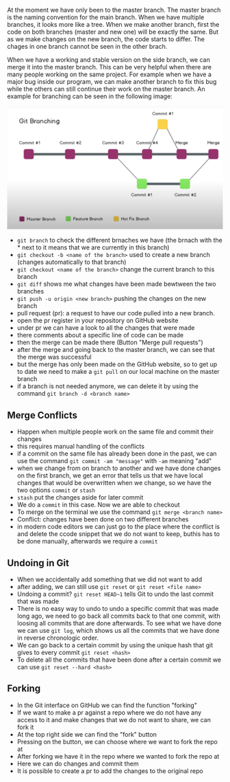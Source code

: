 At the moment we have only been to the master branch. The master branch is the naming convention for the main branch.  When we have multiple branches, it looks more like a tree. When we make another branch, first the code on both branches (master and new one) will be exactly the same. But as we make changes on the new branch, the code starts to differ. The chages in one branch cannot be seen in the other brach. 

When we have a working and stable version on the side branch, we can merge it into the master branch. This can be very helpful when there are many people working on the same project. For example when we have a major bug inside our program, we can make another branch to fix this bug while the others can still continue their work on the master branch. An example for branching can be seen in the following image:

![Branching Example](images/branching.png)

- `git branch` to check the different brnaches we have (the brnach with the * next to it means that we are currently in this branch)
- `git checkout -b <name of the branch>` used to create a new branch (changes automatically to that branch)
- `git checkout <name of the branch>` change the current branch to this branch
- `git diff` shows me what changes have been made bewtween the two branches
- `git push -u origin <new branch>` pushing the changes on the new branch
- pull request (pr): a request to have our code pulled into a new branch.
- open the pr register in your repository on GitHub website
- under pr we can have a look to all the changes that were made
- there comments about a specific line of code can be made
- then the merge can be made there (Button "Merge pull requests")
- after the merge and going back to the master branch, we can see that the merge was successful
- but the merge has only been made on the GitHub website, so to get up to date we need to make a `git pull` on our local machine on the master branch
- if a branch is not needed anymore, we can delete it by using the command `git branch -d <branch name>`

## Merge Conflicts ##
- Happen when multiple people work on the same file and commit their changes
- this requires manual handling of the conflicts
- if a commit on the same file has already been done in the past, we can use the command `git commit -am "message"` with `-am` meaning "add"
- when we change from on branch to another and we have done changes on the first branch, we get an error that tells us that we have local changes that would be overwritten when we change, so we have the two options `commit` or `stash`
- `stash` put the changes aside for later commit
- We do a `commit` in this case. Now we are able to checkout
- To merge on the terminal we use the command `git merge <branch name>`
- Conflict: changes have been done on two different branches
- in modern code editors we can just go to the place where the conflict is and delete the ccode snippet that we do not want to keep, buthis has to be done manually, afterwards we require a `commit`

## Undoing in Git ##
- When we accidentally add something that we did not want to add
- after adding, we can still use `git reset` or `git reset <file name>`
- Undoing a commit? `git reset HEAD~1` tells Git to undo the last commit that was made
- There is no easy way to undo to undo a specific commit that was made long ago, we need to go back all commits back to that one commit, with loosing all commits that are done afterwards. To see what we have done we can use `git log`, which shows us all the commits that we have done in reverse chronologic order.
- We can go back to a certain commit by using the unique hash that git gives to every commit `git reset <hash>`
- To delete all the commits that have been done after a certain commit we can use `git reset --hard <hash>`

## Forking ##
- In the Git interface on GitHub we can find the function "forking"
- If we want to make a pr against a repo where we do not have any access to it and make changes that we do not want to share, we can fork it
- At the top right side we can find the "fork" button
- Pressing on the button, we can choose where we want to fork the repo at
- After forking we have it in the repo where we wanted to fork the repo at
- Here we can do changes and commit them
- It is possible to create a pr to add the changes to the original repo